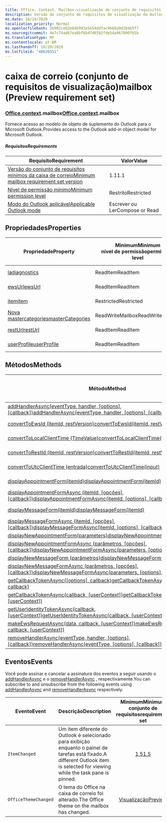 ```yaml
---
title: Office. Context. Mailbox-visualização do conjunto de requisitos
description: Versão do conjunto de requisitos de visualização do Outlook Mailbox API do modelo de objeto de caixa de correio.
ms.date: 10/14/2020
localization_priority: Normal
ms.openlocfilehash: 5b902ced2e84b993e5b54ddfac9668a9d2b4b5f7
ms.sourcegitcommit: 4e7c74ad67ea8bf6b47d65b2fde54a967090f65b
ms.translationtype: MT
ms.contentlocale: pt-BR
ms.lasthandoff: 10/20/2020
ms.locfileid: "48626551"
---
```

# <a name="mailbox-preview-requirement-set"></a><span data-ttu-id="43906-103">caixa de correio (conjunto de requisitos de visualização)</span><span class="sxs-lookup"><span data-stu-id="43906-103">mailbox (Preview requirement set)</span></span>

### <a name="officecontextmailbox"></a><span data-ttu-id="43906-104">[Office](office.md)[.context](office.context.md).mailbox</span><span class="sxs-lookup"><span data-stu-id="43906-104">[Office](office.md)[.context](office.context.md).mailbox</span></span>

<span data-ttu-id="43906-105">Fornece acesso ao modelo de objeto de suplemento do Outlook para o Microsoft Outlook.</span><span class="sxs-lookup"><span data-stu-id="43906-105">Provides access to the Outlook add-in object model for Microsoft Outlook.</span></span>

##### <a name="requirements"></a><span data-ttu-id="43906-106">Requisitos</span><span class="sxs-lookup"><span data-stu-id="43906-106">Requirements</span></span>

|<span data-ttu-id="43906-107">Requisito</span><span class="sxs-lookup"><span data-stu-id="43906-107">Requirement</span></span>| <span data-ttu-id="43906-108">Valor</span><span class="sxs-lookup"><span data-stu-id="43906-108">Value</span></span>|
|---|---|
|[<span data-ttu-id="43906-109">Versão do conjunto de requisitos mínimos da caixa de correio</span><span class="sxs-lookup"><span data-stu-id="43906-109">Minimum mailbox requirement set version</span></span>](../../requirement-sets/outlook-api-requirement-sets.md)| <span data-ttu-id="43906-110">1.1</span><span class="sxs-lookup"><span data-stu-id="43906-110">1.1</span></span>|
|[<span data-ttu-id="43906-111">Nível de permissão mínimo</span><span class="sxs-lookup"><span data-stu-id="43906-111">Minimum permission level</span></span>](../../../outlook/understanding-outlook-add-in-permissions.md)| <span data-ttu-id="43906-112">Restrito</span><span class="sxs-lookup"><span data-stu-id="43906-112">Restricted</span></span>|
|[<span data-ttu-id="43906-113">Modo do Outlook aplicável</span><span class="sxs-lookup"><span data-stu-id="43906-113">Applicable Outlook mode</span></span>](../../../outlook/outlook-add-ins-overview.md#extension-points)| <span data-ttu-id="43906-114">Escrever ou Ler</span><span class="sxs-lookup"><span data-stu-id="43906-114">Compose or Read</span></span>|

## <a name="properties"></a><span data-ttu-id="43906-115">Propriedades</span><span class="sxs-lookup"><span data-stu-id="43906-115">Properties</span></span>

| <span data-ttu-id="43906-116">Propriedade</span><span class="sxs-lookup"><span data-stu-id="43906-116">Property</span></span> | <span data-ttu-id="43906-117">Minimum</span><span class="sxs-lookup"><span data-stu-id="43906-117">Minimum</span></span><br><span data-ttu-id="43906-118">nível de permissão</span><span class="sxs-lookup"><span data-stu-id="43906-118">permission level</span></span> | <span data-ttu-id="43906-119">Modelos</span><span class="sxs-lookup"><span data-stu-id="43906-119">Modes</span></span> | <span data-ttu-id="43906-120">Tipo de retorno</span><span class="sxs-lookup"><span data-stu-id="43906-120">Return type</span></span> | <span data-ttu-id="43906-121">Minimum</span><span class="sxs-lookup"><span data-stu-id="43906-121">Minimum</span></span><br><span data-ttu-id="43906-122">conjunto de requisitos</span><span class="sxs-lookup"><span data-stu-id="43906-122">requirement set</span></span> |
|---|---|---|---|:---:|
| [<span data-ttu-id="43906-123">la</span><span class="sxs-lookup"><span data-stu-id="43906-123">diagnostics</span></span>](/javascript/api/outlook/office.mailbox?view=outlook-js-preview&preserve-view=true#diagnostics) | <span data-ttu-id="43906-124">ReadItem</span><span class="sxs-lookup"><span data-stu-id="43906-124">ReadItem</span></span> | <span data-ttu-id="43906-125">Escrever</span><span class="sxs-lookup"><span data-stu-id="43906-125">Compose</span></span><br><span data-ttu-id="43906-126">Leitura</span><span class="sxs-lookup"><span data-stu-id="43906-126">Read</span></span> | [<span data-ttu-id="43906-127">Diagnostics</span><span class="sxs-lookup"><span data-stu-id="43906-127">Diagnostics</span></span>](/javascript/api/outlook/office.diagnostics?view=outlook-js-preview&preserve-view=true) | [<span data-ttu-id="43906-128">1.1</span><span class="sxs-lookup"><span data-stu-id="43906-128">1.1</span></span>](../requirement-set-1.1/outlook-requirement-set-1.1.md) |
| [<span data-ttu-id="43906-129">ewsUrl</span><span class="sxs-lookup"><span data-stu-id="43906-129">ewsUrl</span></span>](/javascript/api/outlook/office.mailbox?view=outlook-js-preview&preserve-view=true#ewsurl) | <span data-ttu-id="43906-130">ReadItem</span><span class="sxs-lookup"><span data-stu-id="43906-130">ReadItem</span></span> | <span data-ttu-id="43906-131">Escrever</span><span class="sxs-lookup"><span data-stu-id="43906-131">Compose</span></span><br><span data-ttu-id="43906-132">Leitura</span><span class="sxs-lookup"><span data-stu-id="43906-132">Read</span></span> | <span data-ttu-id="43906-133">String</span><span class="sxs-lookup"><span data-stu-id="43906-133">String</span></span> | [<span data-ttu-id="43906-134">1.1</span><span class="sxs-lookup"><span data-stu-id="43906-134">1.1</span></span>](../requirement-set-1.1/outlook-requirement-set-1.1.md) |
| [<span data-ttu-id="43906-135">item</span><span class="sxs-lookup"><span data-stu-id="43906-135">item</span></span>](office.context.mailbox.item.md) | <span data-ttu-id="43906-136">Restricted</span><span class="sxs-lookup"><span data-stu-id="43906-136">Restricted</span></span> | <span data-ttu-id="43906-137">Escrever</span><span class="sxs-lookup"><span data-stu-id="43906-137">Compose</span></span><br><span data-ttu-id="43906-138">Leitura</span><span class="sxs-lookup"><span data-stu-id="43906-138">Read</span></span> | [<span data-ttu-id="43906-139">Item</span><span class="sxs-lookup"><span data-stu-id="43906-139">Item</span></span>](/javascript/api/outlook/office.item?view=outlook-js-preview&preserve-view=true) | [<span data-ttu-id="43906-140">1.1</span><span class="sxs-lookup"><span data-stu-id="43906-140">1.1</span></span>](../requirement-set-1.1/outlook-requirement-set-1.1.md) |
| [<span data-ttu-id="43906-141">Nova mastercategories</span><span class="sxs-lookup"><span data-stu-id="43906-141">masterCategories</span></span>](/javascript/api/outlook/office.mailbox?view=outlook-js-preview&preserve-view=true#mastercategories) | <span data-ttu-id="43906-142">ReadWriteMailbox</span><span class="sxs-lookup"><span data-stu-id="43906-142">ReadWriteMailbox</span></span> | <span data-ttu-id="43906-143">Escrever</span><span class="sxs-lookup"><span data-stu-id="43906-143">Compose</span></span><br><span data-ttu-id="43906-144">Leitura</span><span class="sxs-lookup"><span data-stu-id="43906-144">Read</span></span> | [<span data-ttu-id="43906-145">MasterCategories</span><span class="sxs-lookup"><span data-stu-id="43906-145">MasterCategories</span></span>](/javascript/api/outlook/office.mastercategories?view=outlook-js-preview&preserve-view=true) | [<span data-ttu-id="43906-146">1,8</span><span class="sxs-lookup"><span data-stu-id="43906-146">1.8</span></span>](../requirement-set-1.8/outlook-requirement-set-1.8.md) |
| [<span data-ttu-id="43906-147">restUrl</span><span class="sxs-lookup"><span data-stu-id="43906-147">restUrl</span></span>](/javascript/api/outlook/office.mailbox?view=outlook-js-preview&preserve-view=true#resturl) | <span data-ttu-id="43906-148">ReadItem</span><span class="sxs-lookup"><span data-stu-id="43906-148">ReadItem</span></span> | <span data-ttu-id="43906-149">Escrever</span><span class="sxs-lookup"><span data-stu-id="43906-149">Compose</span></span><br><span data-ttu-id="43906-150">Leitura</span><span class="sxs-lookup"><span data-stu-id="43906-150">Read</span></span> | <span data-ttu-id="43906-151">String</span><span class="sxs-lookup"><span data-stu-id="43906-151">String</span></span> | [<span data-ttu-id="43906-152">1,5</span><span class="sxs-lookup"><span data-stu-id="43906-152">1.5</span></span>](../requirement-set-1.5/outlook-requirement-set-1.5.md) |
| [<span data-ttu-id="43906-153">userProfile</span><span class="sxs-lookup"><span data-stu-id="43906-153">userProfile</span></span>](/javascript/api/outlook/office.mailbox?view=outlook-js-preview&preserve-view=true#userprofile) | <span data-ttu-id="43906-154">ReadItem</span><span class="sxs-lookup"><span data-stu-id="43906-154">ReadItem</span></span> | <span data-ttu-id="43906-155">Escrever</span><span class="sxs-lookup"><span data-stu-id="43906-155">Compose</span></span><br><span data-ttu-id="43906-156">Leitura</span><span class="sxs-lookup"><span data-stu-id="43906-156">Read</span></span> | [<span data-ttu-id="43906-157">UserProfile</span><span class="sxs-lookup"><span data-stu-id="43906-157">UserProfile</span></span>](/javascript/api/outlook/office.userprofile?view=outlook-js-preview&preserve-view=true) | [<span data-ttu-id="43906-158">1.1</span><span class="sxs-lookup"><span data-stu-id="43906-158">1.1</span></span>](../requirement-set-1.1/outlook-requirement-set-1.1.md) |

## <a name="methods"></a><span data-ttu-id="43906-159">Métodos</span><span class="sxs-lookup"><span data-stu-id="43906-159">Methods</span></span>

| <span data-ttu-id="43906-160">Método</span><span class="sxs-lookup"><span data-stu-id="43906-160">Method</span></span> | <span data-ttu-id="43906-161">Minimum</span><span class="sxs-lookup"><span data-stu-id="43906-161">Minimum</span></span><br><span data-ttu-id="43906-162">nível de permissão</span><span class="sxs-lookup"><span data-stu-id="43906-162">permission level</span></span> | <span data-ttu-id="43906-163">Modelos</span><span class="sxs-lookup"><span data-stu-id="43906-163">Modes</span></span> | <span data-ttu-id="43906-164">Minimum</span><span class="sxs-lookup"><span data-stu-id="43906-164">Minimum</span></span><br><span data-ttu-id="43906-165">conjunto de requisitos</span><span class="sxs-lookup"><span data-stu-id="43906-165">requirement set</span></span> |
|---|---|---|:---:|
| <span data-ttu-id="43906-166">[addHandlerAsync(eventType, handler, [options], [callback])](/javascript/api/outlook/office.mailbox?view=outlook-js-preview&preserve-view=true#addhandlerasync-eventtype--handler--options--callback-)</span><span class="sxs-lookup"><span data-stu-id="43906-166">[addHandlerAsync(eventType, handler, [options], [callback])](/javascript/api/outlook/office.mailbox?view=outlook-js-preview&preserve-view=true#addhandlerasync-eventtype--handler--options--callback-)</span></span> | <span data-ttu-id="43906-167">ReadItem</span><span class="sxs-lookup"><span data-stu-id="43906-167">ReadItem</span></span> | <span data-ttu-id="43906-168">Escrever</span><span class="sxs-lookup"><span data-stu-id="43906-168">Compose</span></span><br><span data-ttu-id="43906-169">Leitura</span><span class="sxs-lookup"><span data-stu-id="43906-169">Read</span></span> | [<span data-ttu-id="43906-170">1,5</span><span class="sxs-lookup"><span data-stu-id="43906-170">1.5</span></span>](../requirement-set-1.5/outlook-requirement-set-1.5.md) |
| [<span data-ttu-id="43906-171">convertToEwsId (itemId, restVersion)</span><span class="sxs-lookup"><span data-stu-id="43906-171">convertToEwsId(itemId, restVersion)</span></span>](/javascript/api/outlook/office.mailbox?view=outlook-js-preview&preserve-view=true#converttoewsid-itemid--restversion-) | <span data-ttu-id="43906-172">Restricted</span><span class="sxs-lookup"><span data-stu-id="43906-172">Restricted</span></span> | <span data-ttu-id="43906-173">Escrever</span><span class="sxs-lookup"><span data-stu-id="43906-173">Compose</span></span><br><span data-ttu-id="43906-174">Leitura</span><span class="sxs-lookup"><span data-stu-id="43906-174">Read</span></span> | [<span data-ttu-id="43906-175">1.3</span><span class="sxs-lookup"><span data-stu-id="43906-175">1.3</span></span>](../requirement-set-1.3/outlook-requirement-set-1.3.md) |
| [<span data-ttu-id="43906-176">convertToLocalClientTime (TimeValue)</span><span class="sxs-lookup"><span data-stu-id="43906-176">convertToLocalClientTime(timeValue)</span></span>](/javascript/api/outlook/office.mailbox?view=outlook-js-preview&preserve-view=true#converttolocalclienttime-timevalue-) | <span data-ttu-id="43906-177">ReadItem</span><span class="sxs-lookup"><span data-stu-id="43906-177">ReadItem</span></span> | <span data-ttu-id="43906-178">Escrever</span><span class="sxs-lookup"><span data-stu-id="43906-178">Compose</span></span><br><span data-ttu-id="43906-179">Leitura</span><span class="sxs-lookup"><span data-stu-id="43906-179">Read</span></span> | [<span data-ttu-id="43906-180">1.1</span><span class="sxs-lookup"><span data-stu-id="43906-180">1.1</span></span>](../requirement-set-1.1/outlook-requirement-set-1.1.md) |
| [<span data-ttu-id="43906-181">convertToRestId (itemId, restVersion)</span><span class="sxs-lookup"><span data-stu-id="43906-181">convertToRestId(itemId, restVersion)</span></span>](/javascript/api/outlook/office.mailbox?view=outlook-js-preview&preserve-view=true#converttorestid-itemid--restversion-) | <span data-ttu-id="43906-182">Restricted</span><span class="sxs-lookup"><span data-stu-id="43906-182">Restricted</span></span> | <span data-ttu-id="43906-183">Escrever</span><span class="sxs-lookup"><span data-stu-id="43906-183">Compose</span></span><br><span data-ttu-id="43906-184">Leitura</span><span class="sxs-lookup"><span data-stu-id="43906-184">Read</span></span> | [<span data-ttu-id="43906-185">1.3</span><span class="sxs-lookup"><span data-stu-id="43906-185">1.3</span></span>](../requirement-set-1.3/outlook-requirement-set-1.3.md) |
| [<span data-ttu-id="43906-186">convertToUtcClientTime (entrada)</span><span class="sxs-lookup"><span data-stu-id="43906-186">convertToUtcClientTime(input)</span></span>](/javascript/api/outlook/office.mailbox?view=outlook-js-preview&preserve-view=true#converttoutcclienttime-input-) | <span data-ttu-id="43906-187">ReadItem</span><span class="sxs-lookup"><span data-stu-id="43906-187">ReadItem</span></span> | <span data-ttu-id="43906-188">Escrever</span><span class="sxs-lookup"><span data-stu-id="43906-188">Compose</span></span><br><span data-ttu-id="43906-189">Leitura</span><span class="sxs-lookup"><span data-stu-id="43906-189">Read</span></span> | [<span data-ttu-id="43906-190">1.1</span><span class="sxs-lookup"><span data-stu-id="43906-190">1.1</span></span>](../requirement-set-1.1/outlook-requirement-set-1.1.md) |
| [<span data-ttu-id="43906-191">displayAppointmentForm(itemId)</span><span class="sxs-lookup"><span data-stu-id="43906-191">displayAppointmentForm(itemId)</span></span>](/javascript/api/outlook/office.mailbox?view=outlook-js-preview&preserve-view=true#displayappointmentform-itemid-) | <span data-ttu-id="43906-192">ReadItem</span><span class="sxs-lookup"><span data-stu-id="43906-192">ReadItem</span></span> | <span data-ttu-id="43906-193">Escrever</span><span class="sxs-lookup"><span data-stu-id="43906-193">Compose</span></span><br><span data-ttu-id="43906-194">Leitura</span><span class="sxs-lookup"><span data-stu-id="43906-194">Read</span></span> | [<span data-ttu-id="43906-195">1.1</span><span class="sxs-lookup"><span data-stu-id="43906-195">1.1</span></span>](../requirement-set-1.1/outlook-requirement-set-1.1.md) |
| <span data-ttu-id="43906-196">[displayAppointmentFormAsync (itemId, [opções], [callback])](/javascript/api/outlook/office.mailbox?view=outlook-js-preview&preserve-view=true#displayappointmentform-itemid--options--callback-)</span><span class="sxs-lookup"><span data-stu-id="43906-196">[displayAppointmentFormAsync(itemId, [options], [callback])](/javascript/api/outlook/office.mailbox?view=outlook-js-preview&preserve-view=true#displayappointmentform-itemid--options--callback-)</span></span> | <span data-ttu-id="43906-197">ReadItem</span><span class="sxs-lookup"><span data-stu-id="43906-197">ReadItem</span></span> | <span data-ttu-id="43906-198">Escrever</span><span class="sxs-lookup"><span data-stu-id="43906-198">Compose</span></span><br><span data-ttu-id="43906-199">Leitura</span><span class="sxs-lookup"><span data-stu-id="43906-199">Read</span></span> | [<span data-ttu-id="43906-200">1,9</span><span class="sxs-lookup"><span data-stu-id="43906-200">1.9</span></span>](../requirement-set-1.9/outlook-requirement-set-1.9.md) |
| [<span data-ttu-id="43906-201">displayMessageForm(itemId)</span><span class="sxs-lookup"><span data-stu-id="43906-201">displayMessageForm(itemId)</span></span>](/javascript/api/outlook/office.mailbox?view=outlook-js-preview&preserve-view=true#displaymessageform-itemid-) | <span data-ttu-id="43906-202">ReadItem</span><span class="sxs-lookup"><span data-stu-id="43906-202">ReadItem</span></span> | <span data-ttu-id="43906-203">Escrever</span><span class="sxs-lookup"><span data-stu-id="43906-203">Compose</span></span><br><span data-ttu-id="43906-204">Leitura</span><span class="sxs-lookup"><span data-stu-id="43906-204">Read</span></span> | [<span data-ttu-id="43906-205">1.1</span><span class="sxs-lookup"><span data-stu-id="43906-205">1.1</span></span>](../requirement-set-1.1/outlook-requirement-set-1.1.md) |
| <span data-ttu-id="43906-206">[displayMessageFormAsync (itemId, [opções], [callback])](/javascript/api/outlook/office.mailbox?view=outlook-js-preview&preserve-view=true#displaymessageform-itemid--options--callback-)</span><span class="sxs-lookup"><span data-stu-id="43906-206">[displayMessageFormAsync(itemId, [options], [callback])](/javascript/api/outlook/office.mailbox?view=outlook-js-preview&preserve-view=true#displaymessageform-itemid--options--callback-)</span></span> | <span data-ttu-id="43906-207">ReadItem</span><span class="sxs-lookup"><span data-stu-id="43906-207">ReadItem</span></span> | <span data-ttu-id="43906-208">Escrever</span><span class="sxs-lookup"><span data-stu-id="43906-208">Compose</span></span><br><span data-ttu-id="43906-209">Leitura</span><span class="sxs-lookup"><span data-stu-id="43906-209">Read</span></span> | [<span data-ttu-id="43906-210">1,9</span><span class="sxs-lookup"><span data-stu-id="43906-210">1.9</span></span>](../requirement-set-1.9/outlook-requirement-set-1.9.md) |
| [<span data-ttu-id="43906-211">displayNewAppointmentForm(parameters)</span><span class="sxs-lookup"><span data-stu-id="43906-211">displayNewAppointmentForm(parameters)</span></span>](/javascript/api/outlook/office.mailbox?view=outlook-js-preview&preserve-view=true#displaynewappointmentform-parameters-) | <span data-ttu-id="43906-212">ReadItem</span><span class="sxs-lookup"><span data-stu-id="43906-212">ReadItem</span></span> | <span data-ttu-id="43906-213">Leitura</span><span class="sxs-lookup"><span data-stu-id="43906-213">Read</span></span> | [<span data-ttu-id="43906-214">1.1</span><span class="sxs-lookup"><span data-stu-id="43906-214">1.1</span></span>](../requirement-set-1.1/outlook-requirement-set-1.1.md) |
| <span data-ttu-id="43906-215">[displayNewAppointmentFormAsync (parâmetros, [opções], [callback])](/javascript/api/outlook/office.mailbox?view=outlook-js-preview&preserve-view=true#displaynewappointmentform-parameters--options--callback-)</span><span class="sxs-lookup"><span data-stu-id="43906-215">[displayNewAppointmentFormAsync(parameters, [options], [callback])](/javascript/api/outlook/office.mailbox?view=outlook-js-preview&preserve-view=true#displaynewappointmentform-parameters--options--callback-)</span></span> | <span data-ttu-id="43906-216">ReadItem</span><span class="sxs-lookup"><span data-stu-id="43906-216">ReadItem</span></span> | <span data-ttu-id="43906-217">Leitura</span><span class="sxs-lookup"><span data-stu-id="43906-217">Read</span></span> | [<span data-ttu-id="43906-218">1,9</span><span class="sxs-lookup"><span data-stu-id="43906-218">1.9</span></span>](../requirement-set-1.9/outlook-requirement-set-1.9.md) |
| [<span data-ttu-id="43906-219">displayNewMessageForm (parâmetros)</span><span class="sxs-lookup"><span data-stu-id="43906-219">displayNewMessageForm(parameters)</span></span>](/javascript/api/outlook/office.mailbox?view=outlook-js-preview&preserve-view=true#displaynewmessageform-parameters-) | <span data-ttu-id="43906-220">ReadItem</span><span class="sxs-lookup"><span data-stu-id="43906-220">ReadItem</span></span> | <span data-ttu-id="43906-221">Leitura</span><span class="sxs-lookup"><span data-stu-id="43906-221">Read</span></span> | [<span data-ttu-id="43906-222">1,6</span><span class="sxs-lookup"><span data-stu-id="43906-222">1.6</span></span>](../requirement-set-1.6/outlook-requirement-set-1.6.md) |
| <span data-ttu-id="43906-223">[displayNewMessageFormAsync (parâmetros, [opções], [callback])](/javascript/api/outlook/office.mailbox?view=outlook-js-preview&preserve-view=true#displaynewmessageform-parameters--options--callback-)</span><span class="sxs-lookup"><span data-stu-id="43906-223">[displayNewMessageFormAsync(parameters, [options], [callback])](/javascript/api/outlook/office.mailbox?view=outlook-js-preview&preserve-view=true#displaynewmessageform-parameters--options--callback-)</span></span> | <span data-ttu-id="43906-224">ReadItem</span><span class="sxs-lookup"><span data-stu-id="43906-224">ReadItem</span></span> | <span data-ttu-id="43906-225">Leitura</span><span class="sxs-lookup"><span data-stu-id="43906-225">Read</span></span> | [<span data-ttu-id="43906-226">1,9</span><span class="sxs-lookup"><span data-stu-id="43906-226">1.9</span></span>](../requirement-set-1.9/outlook-requirement-set-1.9.md) |
| <span data-ttu-id="43906-227">[getCallbackTokenAsync([options], callback)](/javascript/api/outlook/office.mailbox?view=outlook-js-preview&preserve-view=true#getcallbacktokenasync-options--callback-)</span><span class="sxs-lookup"><span data-stu-id="43906-227">[getCallbackTokenAsync([options], callback)](/javascript/api/outlook/office.mailbox?view=outlook-js-preview&preserve-view=true#getcallbacktokenasync-options--callback-)</span></span> | <span data-ttu-id="43906-228">ReadItem</span><span class="sxs-lookup"><span data-stu-id="43906-228">ReadItem</span></span> | <span data-ttu-id="43906-229">Escrever</span><span class="sxs-lookup"><span data-stu-id="43906-229">Compose</span></span><br><span data-ttu-id="43906-230">Leitura</span><span class="sxs-lookup"><span data-stu-id="43906-230">Read</span></span> | [<span data-ttu-id="43906-231">1,5</span><span class="sxs-lookup"><span data-stu-id="43906-231">1.5</span></span>](../requirement-set-1.5/outlook-requirement-set-1.5.md) |
| <span data-ttu-id="43906-232">[getCallbackTokenAsync(callback, [userContext])](/javascript/api/outlook/office.mailbox?view=outlook-js-preview&preserve-view=true#getcallbacktokenasync-callback--usercontext-)</span><span class="sxs-lookup"><span data-stu-id="43906-232">[getCallbackTokenAsync(callback, [userContext])](/javascript/api/outlook/office.mailbox?view=outlook-js-preview&preserve-view=true#getcallbacktokenasync-callback--usercontext-)</span></span> | <span data-ttu-id="43906-233">ReadItem</span><span class="sxs-lookup"><span data-stu-id="43906-233">ReadItem</span></span> | <span data-ttu-id="43906-234">Escrever</span><span class="sxs-lookup"><span data-stu-id="43906-234">Compose</span></span><br><span data-ttu-id="43906-235">Leitura</span><span class="sxs-lookup"><span data-stu-id="43906-235">Read</span></span> | [<span data-ttu-id="43906-236">1.3</span><span class="sxs-lookup"><span data-stu-id="43906-236">1.3</span></span>](../requirement-set-1.3/outlook-requirement-set-1.3.md)<br>[<span data-ttu-id="43906-237">1.1</span><span class="sxs-lookup"><span data-stu-id="43906-237">1.1</span></span>](../requirement-set-1.1/outlook-requirement-set-1.1.md) |
| <span data-ttu-id="43906-238">[getUserIdentityTokenAsync(callback, [userContext])](/javascript/api/outlook/office.mailbox?view=outlook-js-preview&preserve-view=true#getuseridentitytokenasync-callback--usercontext-)</span><span class="sxs-lookup"><span data-stu-id="43906-238">[getUserIdentityTokenAsync(callback, [userContext])](/javascript/api/outlook/office.mailbox?view=outlook-js-preview&preserve-view=true#getuseridentitytokenasync-callback--usercontext-)</span></span> | <span data-ttu-id="43906-239">ReadItem</span><span class="sxs-lookup"><span data-stu-id="43906-239">ReadItem</span></span> | <span data-ttu-id="43906-240">Escrever</span><span class="sxs-lookup"><span data-stu-id="43906-240">Compose</span></span><br><span data-ttu-id="43906-241">Leitura</span><span class="sxs-lookup"><span data-stu-id="43906-241">Read</span></span> | [<span data-ttu-id="43906-242">1.1</span><span class="sxs-lookup"><span data-stu-id="43906-242">1.1</span></span>](../requirement-set-1.1/outlook-requirement-set-1.1.md) |
| <span data-ttu-id="43906-243">[makeEwsRequestAsync(data, callback, [userContext])](/javascript/api/outlook/office.mailbox?view=outlook-js-preview&preserve-view=true#makeewsrequestasync-data--callback--usercontext-)</span><span class="sxs-lookup"><span data-stu-id="43906-243">[makeEwsRequestAsync(data, callback, [userContext])](/javascript/api/outlook/office.mailbox?view=outlook-js-preview&preserve-view=true#makeewsrequestasync-data--callback--usercontext-)</span></span> | <span data-ttu-id="43906-244">ReadWriteMailbox</span><span class="sxs-lookup"><span data-stu-id="43906-244">ReadWriteMailbox</span></span> | <span data-ttu-id="43906-245">Escrever</span><span class="sxs-lookup"><span data-stu-id="43906-245">Compose</span></span><br><span data-ttu-id="43906-246">Leitura</span><span class="sxs-lookup"><span data-stu-id="43906-246">Read</span></span> | [<span data-ttu-id="43906-247">1.1</span><span class="sxs-lookup"><span data-stu-id="43906-247">1.1</span></span>](../requirement-set-1.1/outlook-requirement-set-1.1.md) |
| <span data-ttu-id="43906-248">[removeHandlerAsync(eventType, handler, [options], [callback])](/javascript/api/outlook/office.mailbox?view=outlook-js-preview&preserve-view=true#removehandlerasync-eventtype--options--callback-)</span><span class="sxs-lookup"><span data-stu-id="43906-248">[removeHandlerAsync(eventType, [options], [callback])](/javascript/api/outlook/office.mailbox?view=outlook-js-preview&preserve-view=true#removehandlerasync-eventtype--options--callback-)</span></span> | <span data-ttu-id="43906-249">ReadItem</span><span class="sxs-lookup"><span data-stu-id="43906-249">ReadItem</span></span> | <span data-ttu-id="43906-250">Escrever</span><span class="sxs-lookup"><span data-stu-id="43906-250">Compose</span></span><br><span data-ttu-id="43906-251">Leitura</span><span class="sxs-lookup"><span data-stu-id="43906-251">Read</span></span> | [<span data-ttu-id="43906-252">1,5</span><span class="sxs-lookup"><span data-stu-id="43906-252">1.5</span></span>](../requirement-set-1.5/outlook-requirement-set-1.5.md) |

## <a name="events"></a><span data-ttu-id="43906-253">Eventos</span><span class="sxs-lookup"><span data-stu-id="43906-253">Events</span></span>

<span data-ttu-id="43906-254">Você pode assinar e cancelar a assinatura dos eventos a seguir usando o [addHandlerAsync](/javascript/api/outlook/office.mailbox?view=outlook-js-preview&preserve-view=true#addhandlerasync-eventtype--handler--options--callback-) e o [removeHandlerAsync](/javascript/api/outlook/office.mailbox?view=outlook-js-preview&preserve-view=true#removehandlerasync-eventtype--options--callback-) , respectivamente.</span><span class="sxs-lookup"><span data-stu-id="43906-254">You can subscribe to and unsubscribe from the following events using [addHandlerAsync](/javascript/api/outlook/office.mailbox?view=outlook-js-preview&preserve-view=true#addhandlerasync-eventtype--handler--options--callback-) and [removeHandlerAsync](/javascript/api/outlook/office.mailbox?view=outlook-js-preview&preserve-view=true#removehandlerasync-eventtype--options--callback-) respectively.</span></span>

| <span data-ttu-id="43906-255">Evento</span><span class="sxs-lookup"><span data-stu-id="43906-255">Event</span></span> | <span data-ttu-id="43906-256">Descrição</span><span class="sxs-lookup"><span data-stu-id="43906-256">Description</span></span> | <span data-ttu-id="43906-257">Minimum</span><span class="sxs-lookup"><span data-stu-id="43906-257">Minimum</span></span><br><span data-ttu-id="43906-258">conjunto de requisitos</span><span class="sxs-lookup"><span data-stu-id="43906-258">requirement set</span></span> |
|---|---|:---:|
|`ItemChanged`| <span data-ttu-id="43906-259">Um item diferente do Outlook é selecionado para exibição enquanto o painel de tarefas está fixado.</span><span class="sxs-lookup"><span data-stu-id="43906-259">A different Outlook item is selected for viewing while the task pane is pinned.</span></span> | [<span data-ttu-id="43906-260">1,5</span><span class="sxs-lookup"><span data-stu-id="43906-260">1.5</span></span>](../requirement-set-1.5/outlook-requirement-set-1.5.md) |
|`OfficeThemeChanged`| <span data-ttu-id="43906-261">O tema do Office na caixa de correio foi alterado.</span><span class="sxs-lookup"><span data-stu-id="43906-261">The Office theme on the mailbox has changed.</span></span> | [<span data-ttu-id="43906-262">Visualização</span><span class="sxs-lookup"><span data-stu-id="43906-262">Preview</span></span>](../preview-requirement-set/outlook-requirement-set-preview.md) |
